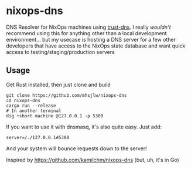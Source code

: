 nixops-dns
==========

DNS Resolver for NixOps machines using [trust-dns](https://github.com/bluejekyll/trust-dns). I really *wouldn't* recommend using this for anything other than a local development environment... but my usecase is hosting a DNS server for a few other developers that have access to the NixOps state database and want quick access to testing/staging/production servers

## Usage
Get Rust installed, then just clone and build

```
git clone https://github.com/mhsjlw/nixops-dns
cd nixops-dns
cargo run --release
# In another terminal
dig +short machine @127.0.0.1 -p 5300
```

If you want to use it with dnsmasq, it's also quite easy. Just add:
```
server=/./127.0.0.1#5300
```

And your system will bounce requests down to the server!

Inspired by https://github.com/kamilchm/nixops-dns (but, uh, it's in Go)
